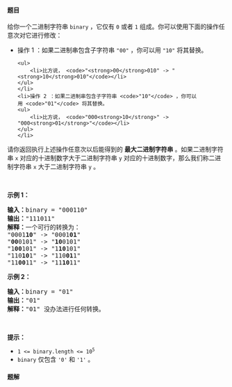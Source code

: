 #### 题目
<p>给你一个二进制字符串 <code>binary</code> ，它仅有 <code>0</code> 或者 <code>1</code> 组成。你可以使用下面的操作任意次对它进行修改：</p>

<ul>
	<li>操作 1 ：如果二进制串包含子字符串 <code>"00"</code> ，你可以用 <code>"10"</code> 将其替换。

	<ul>
		<li>比方说， <code>"<strong>00</strong>010" -> "<strong>10</strong>010"</code></li>
	</ul>
	</li>
	<li>操作 2 ：如果二进制串包含子字符串 <code>"10"</code> ，你可以用 <code>"01"</code> 将其替换。
	<ul>
		<li>比方说， <code>"000<strong>10</strong>" -> "000<strong>01</strong>"</code></li>
	</ul>
	</li>
</ul>

<p>请你返回执行上述操作任意次以后能得到的 <strong>最大二进制字符串</strong> 。如果二进制字符串 <code>x</code> 对应的十进制数字大于二进制字符串 <code>y</code> 对应的十进制数字，那么我们称二进制字符串<em> </em><code>x</code><em> </em>大于二进制字符串<em> </em><code>y</code><em> </em>。</p>

<p> </p>

<p><strong>示例 1：</strong></p>

<pre>
<b>输入：</b>binary = "000110"
<b>输出：</b>"111011"
<b>解释：</b>一个可行的转换为：
"0001<strong>10</strong>" -> "0001<strong>01</strong>" 
"<strong>00</strong>0101" -> "<strong>10</strong>0101" 
"1<strong>00</strong>101" -> "1<strong>10</strong>101" 
"110<strong>10</strong>1" -> "110<strong>01</strong>1" 
"11<strong>00</strong>11" -> "11<strong>10</strong>11"
</pre>

<p><strong>示例 2：</strong></p>

<pre>
<b>输入：</b>binary = "01"
<b>输出：</b>"01"
<b>解释：</b>"01" 没办法进行任何转换。
</pre>

<p> </p>

<p><strong>提示：</strong></p>

<ul>
	<li><code>1 <= binary.length <= 10<sup>5</sup></code></li>
	<li><code>binary</code> 仅包含 <code>'0'</code> 和 <code>'1'</code> 。</li>
</ul>


 #### 题解